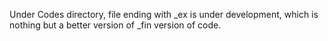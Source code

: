 Under Codes directory, file ending with _ex is under development, which is nothing but a better version of _fin version of code.

